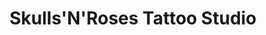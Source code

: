 ---
title: "Skulls'N'Roses Tattoo Studio"
url: /tredegar/skullsnroses-tattoo-studio/
shop: tattoo
---
